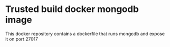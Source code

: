 # Trusted build docker mongodb image

This docker repository contains a dockerfile that runs mongodb and expose it on port 27017 